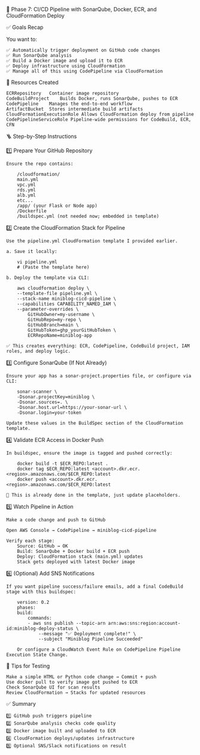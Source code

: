 🚀 Phase 7: CI/CD Pipeline with SonarQube, Docker, ECR, and CloudFormation Deploy

✅ Goals Recap

You want to:

    ✅ Automatically trigger deployment on GitHub code changes
    ✅ Run SonarQube analysis
    ✅ Build a Docker image and upload it to ECR
    ✅ Deploy infrastructure using CloudFormation
    ✅ Manage all of this using CodePipeline via CloudFormation

🧱 Resources Created

    ECRRepository	Container image repository
    CodeBuildProject	Builds Docker, runs SonarQube, pushes to ECR
    CodePipeline	Manages the end-to-end workflow
    ArtifactBucket	Stores intermediate build artifacts
    CloudFormationExecutionRole	Allows CloudFormation deploy from pipeline
    CodePipelineServiceRole	Pipeline-wide permissions for CodeBuild, ECR, CFN

🪜 Step-by-Step Instructions

1️⃣ Prepare Your GitHub Repository

    Ensure the repo contains:

        /cloudformation/
        main.yml
        vpc.yml
        rds.yml
        alb.yml
        etc...
        /app/ (your Flask or Node app)
        /Dockerfile
        /buildspec.yml (not needed now; embedded in template)

2️⃣ Create the CloudFormation Stack for Pipeline
    
    Use the pipeline.yml CloudFormation template I provided earlier.

    a. Save it locally:

        vi pipeline.yml
        # (Paste the template here)

    b. Deploy the template via CLI:

        aws cloudformation deploy \
        --template-file pipeline.yml \
        --stack-name miniblog-cicd-pipeline \
        --capabilities CAPABILITY_NAMED_IAM \
        --parameter-overrides \
            GitHubOwner=my-username \
            GitHubRepo=my-repo \
            GitHubBranch=main \
            GitHubToken=ghp_yourGitHubToken \
            ECRRepoName=miniblog-app

    ✅ This creates everything: ECR, CodePipeline, CodeBuild project, IAM roles, and deploy logic.

3️⃣ Configure SonarQube (If Not Already)

    Ensure your app has a sonar-project.properties file, or configure via CLI:
        
        sonar-scanner \
        -Dsonar.projectKey=miniblog \
        -Dsonar.sources=. \
        -Dsonar.host.url=https://your-sonar-url \
        -Dsonar.login=your-token

    Update these values in the BuildSpec section of the CloudFormation template.

4️⃣ Validate ECR Access in Docker Push

    In buildspec, ensure the image is tagged and pushed correctly:

        docker build -t $ECR_REPO:latest .
        docker tag $ECR_REPO:latest <account>.dkr.ecr.<region>.amazonaws.com/$ECR_REPO:latest
        docker push <account>.dkr.ecr.<region>.amazonaws.com/$ECR_REPO:latest

    🔁 This is already done in the template, just update placeholders.

5️⃣ Watch Pipeline in Action

    Make a code change and push to GitHub

    Open AWS Console → CodePipeline → miniblog-cicd-pipeline

    Verify each stage:
        Source: GitHub → OK
        Build: SonarQube + Docker build + ECR push
        Deploy: CloudFormation stack (main.yml) updates
        Stack gets deployed with latest Docker image

6️⃣ (Optional) Add SNS Notifications

    If you want pipeline success/failure emails, add a final CodeBuild stage with this buildspec:

        version: 0.2
        phases:
        build:
            commands:
            - aws sns publish --topic-arn arn:aws:sns:region:account-id:miniblog-deploy-status \
                --message "✅ Deployment complete!" \
                --subject "Miniblog Pipeline Succeeded"

        Or configure a CloudWatch Event Rule on CodePipeline Pipeline Execution State Change.

🧪 Tips for Testing

    Make a simple HTML or Python code change → Commit + push
    Use docker pull to verify image got pushed to ECR
    Check SonarQube UI for scan results
    Review CloudFormation → Stacks for updated resources
✅ Summary

    1️⃣	GitHub push triggers pipeline
    2️⃣	SonarQube analysis checks code quality
    3️⃣	Docker image built and uploaded to ECR
    4️⃣	CloudFormation deploys/updates infrastructure
    5️⃣	Optional SNS/Slack notifications on result
